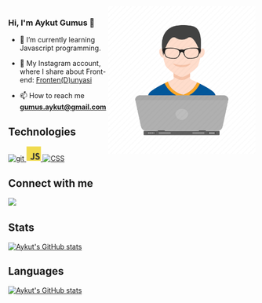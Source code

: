 <img src="/images/softdev.png" height="300" align="right" />

### Hi, I'm Aykut Gumus 👋

- 🌱 I’m currently learning Javascript programming.

- 📝 My Instagram account, where I share about Front-end: [Fronten(D)unyasi](https://www.instagram.com/frontendunyasi/) 

- 📫 How to reach me **gumus.aykut@gmail.com**

## Technologies

<p align="left"> 
 <a href="https://git-scm.com/" target="_blank">
    <img src="https://www.vectorlogo.zone/logos/git-scm/git-scm-icon.svg" alt="git" width="30" height="30"/>
 </a>

 <a href="https://developer.mozilla.org/en-US/docs/Web/JavaScript" target="_blank">
    <img src="https://raw.githubusercontent.com/devicons/devicon/master/icons/javascript/javascript-original.svg" alt="javascript" width="30" height="30"/>
 </a>

 <a href="https://developer.mozilla.org/en-US/docs/Web/CSS?retiredLocale=tr" target="_blank">
    <img src="https://w7.pngwing.com/pngs/853/108/png-transparent-web-development-cascading-style-sheets-css3-html-web-design-axe-logo-blue-text-trademark.png" alt="CSS" width="30" height="30"/>
 </a>
</p> 


## Connect with me

<p>
<a href="https://www.linkedin.com/in/aykut-gumus/" rel="nofollow">
    <img src="https://camo.githubusercontent.com/a493f6833f99fb3c85788d6d9305e6b7a42b838e5ee5d138fd9a8214a7e77472/68747470733a2f2f696d672e736869656c64732e696f2f62616467652f6c696e6b6564696e2d2532333030373742352e7376673f267374796c653d666f722d7468652d6261646765266c6f676f3d6c696e6b6564696e266c6f676f436f6c6f723d7768697465" style="max-width:100%;"></a>
</p>

## Stats

[![Aykut's GitHub stats](https://github-readme-stats.vercel.app/api?username=aykutgumus&show_icons=true&theme=tokyonight)](https://github.com/anuraghazra/github-readme-stats)

## Languages

[![Aykut's GitHub stats](https://github-readme-stats.vercel.app/api/top-langs/?username=aykutgumus)](https://github.com/anuraghazra/github-readme-stats)